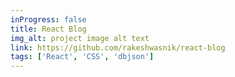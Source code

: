 ```yaml
---
inProgress: false
title: React Blog
img_alt: project image alt text
link: https://github.com/rakeshwasnik/react-blog
tags: ['React', 'CSS', 'dbjson']
---
```

